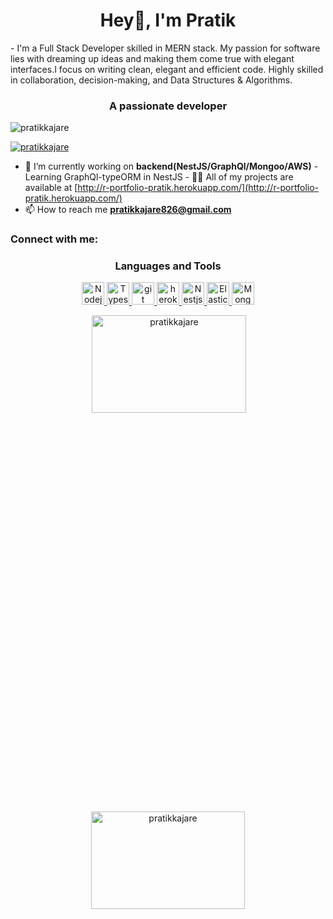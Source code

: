 <!-- ![pratikgitread](https://user-images.githubusercontent.com/75242181/174532149-4711b66d-55ce-4933-95d9-b1ade01c78c7.gif) -->
<h1 align="center">Hey👋, I'm Pratik</h1>
- I'm a Full Stack Developer skilled in MERN stack. My passion for software lies
with dreaming up ideas and making them come true with elegant interfaces.I focus
on writing clean, elegant and efficient code. Highly skilled in collaboration,
decision-making, and Data Structures & Algorithms.

<h3 align="center">A passionate developer</h3>

<p align="left">
  <img
    src="https://komarev.com/ghpvc/?username=pratikkajare&label=Profile%20views&color=0e75b6&style=flat"
    alt="pratikkajare" />
</p>

<p align="left">
  <a href="https://github.com/ryo-ma/github-profile-trophy"
    ><img
      src="https://github-profile-trophy.vercel.app/?username=pratikkajare"
      alt="pratikkajare"
  /></a>
</p>

- 🔭 I’m currently working on **backend(NestJS/GraphQl/Mongoo/AWS)** - Learning
GraphQl-typeORM in NestJS - 👨‍💻 All of my projects are available at
[http://r-portfolio-pratik.herokuapp.com/](http://r-portfolio-pratik.herokuapp.com/)
- 📫 How to reach me **pratikkajare826@gmail.com**

<h3 align="left">Connect with me:</h3>
<p align="left"></p>

<h3 align="center">Languages and Tools</h3>
<p align="center">
  <a
    class="my-element"
    href="https://nodejs.org/en/"
    target="_blank"
    rel="noreferrer">
    <img
      src="https://www.vectorlogo.zone/logos/nodejs/nodejs-icon.svg"
      alt="Nodejs"
      width="36"
      mar
      height="36" />
  </a>
  <a
    class="my-element"
    href="https://www.typescriptlang.org/"
    target="_blank"
    rel="noreferrer">
    <img
      src="https://www.vectorlogo.zone/logos/typescriptlang/typescriptlang-icon.svg"
      alt="Typescript"
      width="36"
      height="36" />
  </a>
  <a
    class="my-element"
    href="https://git-scm.com/"
    target="_blank"
    rel="noreferrer">
    <img
      src="https://www.vectorlogo.zone/logos/git-scm/git-scm-icon.svg"
      alt="git"
      width="36"
      height="36" />
  </a>
  <a
    class="my-element"
    href="https://heroku.com"
    target="_blank"
    rel="noreferrer">
    <img
      src="https://www.vectorlogo.zone/logos/heroku/heroku-icon.svg"
      alt="heroku"
      width="36"
      height="36" />
  </a>
  <a
    class="my-element"
    href="https://docs.nestjs.com/graphql/quick-start"
    target="_blank"
    rel="noreferrer">
    <img
      src="https://www.vectorlogo.zone/logos/nestjs/nestjs-icon.svg"
      alt="Nestjs"
      width="36"
      height="36" />
  </a>
  <a
    href="https://www.elastic.co/"
    target="_blank"
    rel="noreferrer">
    <img
      src="https://www.vectorlogo.zone/logos/elastic/elastic-icon.svg"
      alt="Elastic"
      width="36"
      height="36" />
  </a>
  <a
    href="https://www.linux.org/"
    target="_blank"
    rel="noreferrer">
    <img
      src="https://www.vectorlogo.zone/logos/mongodb/mongodb-icon.svg"
      alt="Mongo"
      width="36"
      height="36" />
  </a>
</p>
<center>
  <p>
    &nbsp;<img
      align="center"
      width="70%"
      height="20%"
      src="https://github-readme-stats.vercel.app/api?username=pratikkajare&show_icons=true&locale=en"
      alt="pratikkajare" />
  </p>

  <p>
    <img
      align="center"
      width="70%"
      height="20%"
      src="https://github-readme-streak-stats.herokuapp.com/?user=pratikkajare&"
      alt="pratikkajare" />
  </p>
</center>
